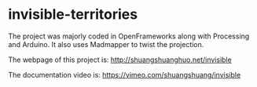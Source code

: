 # invisible-territories

The project was majorly coded in OpenFrameworks along with Processing and Arduino. It also uses Madmapper to twist the projection.

The webpage of this project is: http://shuangshuanghuo.net/invisible

The documentation video is: https://vimeo.com/shuangshuang/invisible
